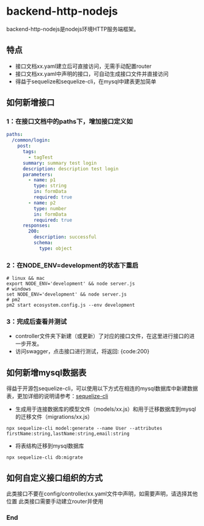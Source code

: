 ﻿# backend-http-nodejs

backend-http-nodejs是nodejs环境HTTP服务端框架。

## 特点

* 接口文档xx.yaml建立后可直接访问，无需手动配置router
* 接口文档xx.yaml中声明的接口，可自动生成接口文件并直接访问
* 得益于sequelize和sequelize-cli，在mysql中建表更加简单

## 如何新增接口

### 1：在接口文档中的paths下，增加接口定义如

```yaml
paths:
  /common/login:
    post:
      tags:
        - tagTest
      summary: summary test login
      description: description test login
      parameters:
        - name: p1
          type: string
          in: formData
          required: true
        - name: p2
          type: number
          in: formData
          required: true
      responses:
        200:
          description: successful
          schema:
            type: object
```

### 2：在NODE_ENV=development的状态下重启

```shell
# linux && mac
export NODE_ENV='development' && node server.js
# windows
set NODE_ENV='development' && node server.js
# pm2
pm2 start ecosystem.config.js --env development
```

### 3：完成后查看并测试

* controller文件夹下新建（或更新）了对应的接口文件，在这里进行接口的进一步开发。
* 访问swagger，点击接口进行测试，将返回: {code:200}

## 如何新增mysql数据表

得益于开源包sequelize-cli，可以使用以下方式在相连的mysql数据库中新建数据表，更加详细的说明请参考：[sequelize-cli](https://github.com/sequelize/cli)

* 生成用于连接数据库的模型文件（models/xx.js）和用于迁移数据库到mysql的迁移文件（migrations/xx.js）

```shell
npx sequelize-cli model:generate --name User --attributes firstName:string,lastName:string,email:string
```

* 将表结构迁移到mysql数据库

```shell
npx sequelize-cli db:migrate
```

## 如何自定义接口组织的方式

此类接口不要在config/controller/xx.yaml文件中声明，如需要声明，请选择其他位置
此类接口需要手动建立router并使用

### End
